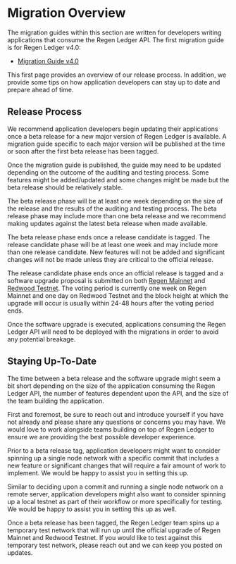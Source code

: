 # Migration Overview

The migration guides within this section are written for developers writing applications that consume the Regen Ledger API. The first migration guide is for Regen Ledger v4.0:

- [Migration Guide v4.0](v4.0-migration.md)

This first page provides an overview of our release process. In addition, we provide some tips on how application developers can stay up to date and prepare ahead of time.

## Release Process

We recommend application developers begin updating their applications once a beta release for a new major version of Regen Ledger is available. A migration guide specific to each major version will be published at the time or soon after the first beta release has been tagged.

Once the migration guide is published, the guide may need to be updated depending on the outcome of the auditing and testing process. Some features might be added/updated and some changes might be made but the beta release should be relatively stable.

The beta release phase will be at least one week depending on the size of the release and the results of the auditing and testing process. The beta release phase may include more than one beta release and we recommend making updates against the latest beta release when made available.

The beta release phase ends once a release candidate is tagged. The release candidate phase will be at least one week and may include more than one release candidate. New features will not be added and significant changes will not be made unless they are critical to the official release.

The release candidate phase ends once an official release is tagged and a software upgrade proposal is submitted on both [Regen Mainnet](../get-started/live-networks.md#regen-mainnet) and [Redwood Testnet](../get-started/live-networks.md#redwood-testnet). The voting period is currently one week on Regen Mainnet and one day on Redwood Testnet and the block height at which the upgrade will occur is usually within 24-48 hours after the voting period ends.

Once the software upgrade is executed, applications consuming the Regen Ledger API will need to be deployed with the migrations in order to avoid any potential breakage.

## Staying Up-To-Date

The time between a beta release and the software upgrade might seem a bit short depending on the size of the application consuming the Regen Ledger API, the number of features dependent upon the API, and the size of the team building the application.

First and foremost, be sure to reach out and introduce yourself if you have not already and please share any questions or concerns you may have. We would love to work alongside teams building on top of Regen Ledger to ensure we are providing the best possible developer experience.

Prior to a beta release tag, application developers might want to consider spinning up a single node network with a specific commit that includes a new feature or significant changes that will require a fair amount of work to implement. We would be happy to assist you in setting this up.

Similar to deciding upon a commit and running a single node network on a remote server, application developers might also want to consider spinning up a local testnet as part of their workflow or more specifically for testing. We would be happy to assist you in setting this up as well.

Once a beta release has been tagged, the Regen Ledger team spins up a temporary test network that will run up until the official upgrade of Regen Mainnet and Redwood Testnet. If you would like to test against this temporary test network, please reach out and we can keep you posted on updates.